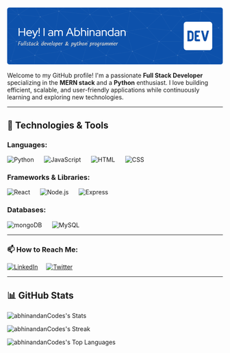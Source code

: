 <p align="center">
  <img src="./github-header-image.png" alt="Header">
</p>


Welcome to my GitHub profile! I'm a passionate **Full Stack Developer** specializing in the **MERN stack** and a **Python** enthusiast. I love building efficient, scalable, and user-friendly applications while continuously learning and exploring new technologies.

---

## 🔧 Technologies & Tools

### Languages:
<img width="60" src="https://raw.githubusercontent.com/marwin1991/profile-technology-icons/refs/heads/main/icons/python.png" alt="Python" title="Python"/> &nbsp;&nbsp;&nbsp;&nbsp;
<img width="60" src="https://raw.githubusercontent.com/marwin1991/profile-technology-icons/refs/heads/main/icons/javascript.png" alt="JavaScript" title="JavaScript"/> &nbsp;&nbsp;&nbsp;&nbsp;
<img width="60" src="https://raw.githubusercontent.com/marwin1991/profile-technology-icons/refs/heads/main/icons/html.png" alt="HTML" title="HTML"/> &nbsp;&nbsp;&nbsp;&nbsp;
<img width="60" src="https://raw.githubusercontent.com/marwin1991/profile-technology-icons/refs/heads/main/icons/css.png" alt="CSS" title="CSS"/>

### Frameworks & Libraries:
<img width="60" src="https://raw.githubusercontent.com/marwin1991/profile-technology-icons/refs/heads/main/icons/react.png" alt="React" title="React"/> &nbsp;&nbsp;&nbsp;&nbsp;
<img width="60" src="https://raw.githubusercontent.com/marwin1991/profile-technology-icons/refs/heads/main/icons/node_js.png" alt="Node.js" title="Node.js"/> &nbsp;&nbsp;&nbsp;&nbsp;
<img width="60" src="https://raw.githubusercontent.com/marwin1991/profile-technology-icons/refs/heads/main/icons/express.png" alt="Express" title="Express"/>

### Databases:
<img width="80" src="https://raw.githubusercontent.com/marwin1991/profile-technology-icons/refs/heads/main/icons/mongodb.png" alt="mongoDB" title="mongoDB"/> &nbsp;&nbsp;&nbsp;&nbsp;
<img width="80" src="https://raw.githubusercontent.com/marwin1991/profile-technology-icons/refs/heads/main/icons/mysql.png" alt="MySQL" title="MySQL"/> 


---

### 📫 How to Reach Me:
[![LinkedIn](https://img.icons8.com/?size=70&id=xuvGCOXi8Wyg&format=png&color=000000)](https://www.linkedin.com/in/abhinandan-ghosh-9a32832b7/)   &nbsp; &nbsp; [![Twitter](https://img.icons8.com/?size=70&id=ClbD5JTFM7FA&format=png&color=000000)](https://x.com/Abhinandan_2207)

---

## 📊 GitHub Stats
![abhinandanCodes's Stats](https://github-readme-stats.vercel.app/api?username=abhinandanCodes&theme=dark&show_icons=true&hide_border=true&count_private=false)

![abhinandanCodes's Streak](https://github-readme-streak-stats.herokuapp.com/?user=abhinandanCodes&theme=dark&hide_border=true)

![abhinandanCodes's Top Languages](https://github-readme-stats.vercel.app/api/top-langs/?username=abhinandanCodes&theme=dark&show_icons=true&hide_border=true&layout=compact)
